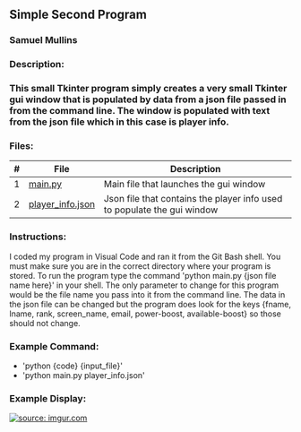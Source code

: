 ## Simple Second Program
### Samuel Mullins
### Description:
### This small Tkinter program simply creates a very small Tkinter gui window that is populated by data from a json file passed in from the command line. The window is populated with text from the json file which in this case is player info. 
### Files:
|   #   | File            | Description                                        |
| :---: | --------------- | -------------------------------------------------- |
|   1   | [main.py](https://github.com/ssmullins/4443-2D-PyGame-Mullins/blob/master/Assignments/A04/main.py)        | Main file that launches the gui window             |
|   2   | [player_info.json](https://github.com/ssmullins/4443-2D-PyGame-Mullins/blob/master/Assignments/A04/player_info.json) | Json file that contains the player info used to populate the gui window|
### Instructions:
I coded my program in Visual Code and ran it from the Git Bash shell.
You must make sure you are in the correct directory where your program is stored.
To run the program type the command 'python main.py {json file name here}' in your shell.
The only parameter to change for this program would be the file name you pass into it from the command line.
The data in the json file can be changed but the program does look for the keys {fname, lname, rank, screen_name, email, power-boost, available-boost} so those should not change.
### Example Command:
- 'python {code} {input_file}'
- 'python main.py player_info.json'
### Example Display:
<a href="https://imgur.com/pfKejsL"><img src="https://i.imgur.com/pfKejsL.png" title="source: imgur.com" /></a>
